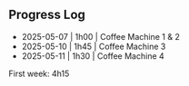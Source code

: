 ## Progress Log
- 2025-05-07 | 1h00 | Coffee Machine 1 & 2
- 2025-05-10 | 1h45 | Coffee Machine 3
- 2025-05-11 | 1h30 | Coffee Machine 4
 
First week: 4h15